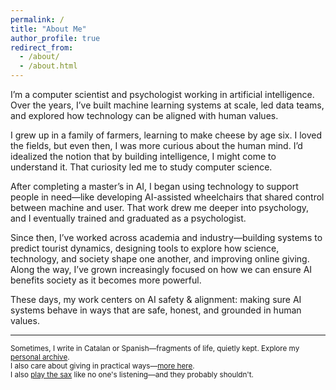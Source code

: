 ```yaml
---
permalink: /
title: "About Me"
author_profile: true
redirect_from: 
  - /about/
  - /about.html
---
```

I’m a computer scientist and psychologist working in artificial intelligence. Over the years, I’ve built machine learning systems at scale, led data teams, and explored how technology can be aligned with human values.

I grew up in a family of farmers, learning to make cheese by age six. I loved the fields, but even then, I was more curious about the human mind. I’d idealized the notion that by building intelligence, I might come to understand it. That curiosity led me to study computer science.

After completing a master’s in AI, I began using technology to support people in need—like developing AI-assisted wheelchairs that shared control between machine and user. That work drew me deeper into psychology, and I eventually trained and graduated as a psychologist.

Since then, I’ve worked across academia and industry—building systems to predict tourist dynamics, designing tools to explore how science, technology, and society shape one another, and improving online giving. Along the way, I’ve grown increasingly focused on how we can ensure AI benefits society as it becomes more powerful.

These days, my work centers on AI safety & alignment: making sure AI systems behave in ways that are safe, honest, and grounded in human values.

---

<div class="about-archive">
  <small>
    Sometimes, I write in Catalan or Spanish—fragments of life, quietly kept. Explore my <a href="/year-archive-personal/">personal archive</a>.<br>
    I also care about giving in practical ways—<a href="/altruistic/">more here</a>.<br>
    I also <a href="/sax/">play the sax</a> like no one's listening—and they probably shouldn't.
  </small>
</div>